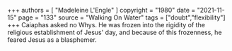 +++
authors = [
  "Madeleine L'Engle"
]
copyright = "1980"
date = "2021-11-15"
page = "133"
source = "Walking On Water"
tags = ["doubt","flexibility"]
+++
Caiaphas asked no Whys. He was frozen into the rigidity of the religious establishment of Jesus' day, and because of this frozenness, he feared Jesus as a blasphemer.

